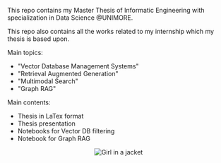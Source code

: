 This repo contains my Master Thesis of Informatic Engineering with specialization in Data Science @UNIMORE.

This repo also contains all the works related to my internship which my thesis is based upon.

Main topics:
  - "Vector Database Management Systems" 
  - "Retrieval Augmented Generation"
  - "Multimodal Search"
  - "Graph RAG"

Main contents:
 - Thesis in LaTex format
 - Thesis presentation
 - Notebooks for Vector DB filtering
 - Notebook for Graph RAG


<div style="display: flex; justify-content: center;" href="https://it.pinterest.com/pin/665758757440119111/">

<img src="https://i.pinimg.com/originals/7f/2c/50/7f2c5092eb778b3423f634055ffea540.gif" alt="Girl in a jacket" style="margin: 0 10px;">
    
</div>
